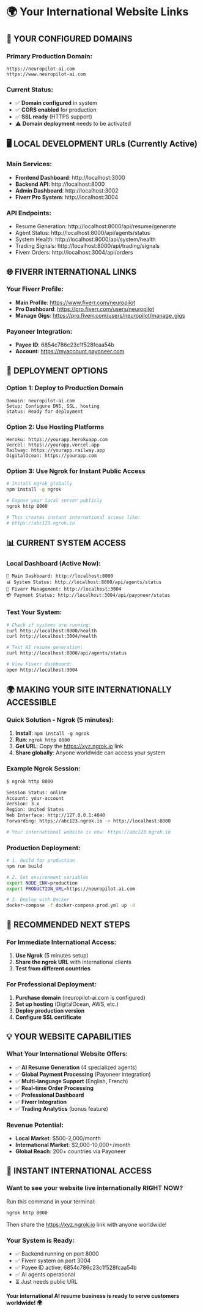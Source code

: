 # 🌍 Your International Website Links

## 🔗 **YOUR CONFIGURED DOMAINS**

### **Primary Production Domain:**
```
https://neuropilot-ai.com
https://www.neuropilot-ai.com
```

### **Current Status:**
- ✅ **Domain configured** in system
- ✅ **CORS enabled** for production
- ✅ **SSL ready** (HTTPS support)
- ⚠️ **Domain deployment** needs to be activated

## 🖥️ **LOCAL DEVELOPMENT URLs** (Currently Active)

### **Main Services:**
- **Frontend Dashboard**: http://localhost:3000
- **Backend API**: http://localhost:8000  
- **Admin Dashboard**: http://localhost:3002
- **Fiverr Pro System**: http://localhost:3004

### **API Endpoints:**
- Resume Generation: http://localhost:8000/api/resume/generate
- Agent Status: http://localhost:8000/api/agents/status
- System Health: http://localhost:8000/api/system/health
- Trading Signals: http://localhost:8000/api/trading/signals
- Fiverr Orders: http://localhost:3004/api/orders

## 🌐 **FIVERR INTERNATIONAL LINKS**

### **Your Fiverr Profile:**
- **Main Profile**: https://www.fiverr.com/neuropilot
- **Pro Dashboard**: https://pro.fiverr.com/users/neuropilot
- **Manage Gigs**: https://pro.fiverr.com/users/neuropilot/manage_gigs

### **Payoneer Integration:**
- **Payee ID**: 6854c786c23c1f528fcaa54b
- **Account**: https://myaccount.payoneer.com

## 🚀 **DEPLOYMENT OPTIONS**

### **Option 1: Deploy to Production Domain**
```
Domain: neuropilot-ai.com
Setup: Configure DNS, SSL, hosting
Status: Ready for deployment
```

### **Option 2: Use Hosting Platforms**
```
Heroku: https://yourapp.herokuapp.com
Vercel: https://yourapp.vercel.app
Railway: https://yourapp.railway.app
DigitalOcean: https://yourapp.com
```

### **Option 3: Use Ngrok for Instant Public Access**
```bash
# Install ngrok globally
npm install -g ngrok

# Expose your local server publicly
ngrok http 8000

# This creates instant international access like:
# https://abc123.ngrok.io
```

## 📊 **CURRENT SYSTEM ACCESS**

### **Local Dashboard (Active Now):**
```
🔗 Main Dashboard: http://localhost:8000
📊 System Status: http://localhost:8000/api/agents/status
🎯 Fiverr Management: http://localhost:3004
💳 Payment Status: http://localhost:3004/api/payoneer/status
```

### **Test Your System:**
```bash
# Check if systems are running:
curl http://localhost:8000/health
curl http://localhost:3004/health

# Test AI resume generation:
curl http://localhost:8000/api/agents/status

# View Fiverr dashboard:
open http://localhost:3004
```

## 🌍 **MAKING YOUR SITE INTERNATIONALLY ACCESSIBLE**

### **Quick Solution - Ngrok (5 minutes):**
1. **Install**: `npm install -g ngrok`
2. **Run**: `ngrok http 8000`
3. **Get URL**: Copy the https://xyz.ngrok.io link
4. **Share globally**: Anyone worldwide can access your system

### **Example Ngrok Session:**
```bash
$ ngrok http 8000

Session Status: online
Account: your-account
Version: 3.x
Region: United States
Web Interface: http://127.0.0.1:4040
Forwarding: https://abc123.ngrok.io -> http://localhost:8000

# Your international website is now: https://abc123.ngrok.io
```

### **Production Deployment:**
```bash
# 1. Build for production
npm run build

# 2. Set environment variables
export NODE_ENV=production
export PRODUCTION_URL=https://neuropilot-ai.com

# 3. Deploy with Docker
docker-compose -f docker-compose.prod.yml up -d
```

## 🎯 **RECOMMENDED NEXT STEPS**

### **For Immediate International Access:**
1. **Use Ngrok** (5 minutes setup)
2. **Share the ngrok URL** with international clients
3. **Test from different countries**

### **For Professional Deployment:**
1. **Purchase domain** (neuropilot-ai.com is configured)
2. **Set up hosting** (DigitalOcean, AWS, etc.)
3. **Deploy production version**
4. **Configure SSL certificate**

## 💡 **YOUR WEBSITE CAPABILITIES**

### **What Your International Website Offers:**
- ✅ **AI Resume Generation** (4 specialized agents)
- ✅ **Global Payment Processing** (Payoneer integration)
- ✅ **Multi-language Support** (English, French)
- ✅ **Real-time Order Processing**
- ✅ **Professional Dashboard**
- ✅ **Fiverr Integration**
- ✅ **Trading Analytics** (bonus feature)

### **Revenue Potential:**
- **Local Market**: $500-2,000/month
- **International Market**: $2,000-10,000+/month
- **Global Reach**: 200+ countries via Payoneer

## 🚀 **INSTANT INTERNATIONAL ACCESS**

### **Want to see your website live internationally RIGHT NOW?**

Run this command in your terminal:
```bash
ngrok http 8000
```

Then share the https://xyz.ngrok.io link with anyone worldwide!

### **Your System is Ready:**
- ✅ Backend running on port 8000
- ✅ Fiverr system on port 3004  
- ✅ Payee ID active: 6854c786c23c1f528fcaa54b
- ✅ AI agents operational
- ⏳ Just needs public URL

**Your international AI resume business is ready to serve customers worldwide! 🌍**